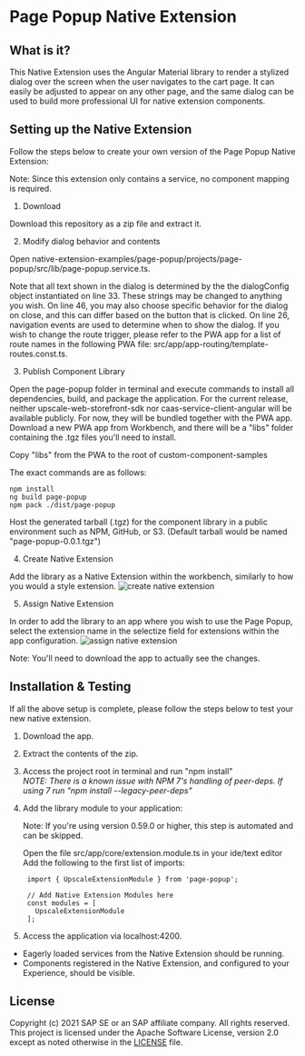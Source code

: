# Page Popup Native Extension

## What is it?
This Native Extension uses the Angular Material library to render a stylized dialog over the screen when the user navigates to the cart page. It can easily be adjusted to appear on any other page, and the same dialog can be used to build more professional UI for native extension components. 

## Setting up the Native Extension
Follow the steps below to create your own version of the Page Popup Native Extension:

Note: Since this extension only contains a service, no component mapping is required.

1. Download

Download this repository as a zip file and extract it.

2. Modify dialog behavior and contents

Open native-extension-examples/page-popup/projects/page-popup/src/lib/page-popup.service.ts. 

Note that all text shown in the dialog is determined by the the dialogConfig object instantiated on line 33. These strings may be changed to anything you wish. On line 46, you may also choose specific behavior for the dialog on close, and this can differ based on the button that is clicked. On line 26, navigation events are used to determine when to show the dialog. If you wish to change the route trigger, please refer to the PWA app for a list of route names in the following PWA file: src/app/app-routing/template-routes.const.ts.

3. Publish Component Library

Open the page-popup folder in terminal and execute commands to install all dependencies, build, and package the application. For the current release, neither upscale-web-storefront-sdk nor caas-service-client-angular will be available publicly. For now, they will be bundled together with the PWA app. Download a new PWA app from Workbench, and there will be a "libs" folder containing the .tgz files you'll need to install. 

Copy "libs" from the PWA to the root of custom-component-samples

The exact commands are as follows:

    npm install
    ng build page-popup
    npm pack ./dist/page-popup 
    
   
Host the generated tarball (.tgz) for the component library in a public environment such as NPM, GitHub, or S3. (Default tarball would be named "page-popup-0.0.1.tgz")

4. Create Native Extension

Add the library as a Native Extension within the workbench, similarly to how you would a style extension.
![create native extension](../../../../../../../documentation/assets/Create_Native_Extension.png) 

5. Assign Native Extension

In order to add the library to an app where you wish to use the Page Popup, select the extension name in the selectize field for extensions within the app configuration.
![assign native extension](../../../../../../../documentation/assets/Assign_native_extension.png) 

Note: You'll need to download the app to actually see the changes.


## Installation & Testing
If all the above setup is complete, please follow the steps below to test your new native extension.

1. Download the app.

2. Extract the contents of the zip.

3. Access the project root in terminal and run "npm install"  
  *NOTE: There is a known issue with NPM 7's handling of peer-deps. If using 7 run "npm install --legacy-peer-deps"* 

4. Add the library module to your application:

    Note: If you're using version 0.59.0 or higher, this step is automated and can be skipped.

    Open the file src/app/core/extension.module.ts in your ide/text editor
    Add the following to the first list of imports:
    
   ``` 
    import { UpscaleExtensionModule } from 'page-popup';

    // Add Native Extension Modules here
    const modules = [
      UpscaleExtensionModule
    ];
    ```

5. Access the application via localhost:4200. 
  - Eagerly loaded services from the Native Extension should be running. 
  - Components registered in the Native Extension, and configured to your Experience, should be visible.


## License
Copyright (c) 2021 SAP SE or an SAP affiliate company. All rights reserved. This project is licensed under the Apache Software License, version 2.0 except as noted otherwise in the [LICENSE](LICENSES/Apache-2.0.txt) file.
